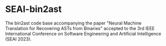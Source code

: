 # SEAI-bin2ast
The bin2ast code base accompanying the paper "Neural Machine Translation for Recovering ASTs from Binaries" accepted to the 3rd IEEE International Conference on Software Engineering and Artificial Intelligence (SEAI 2023).
